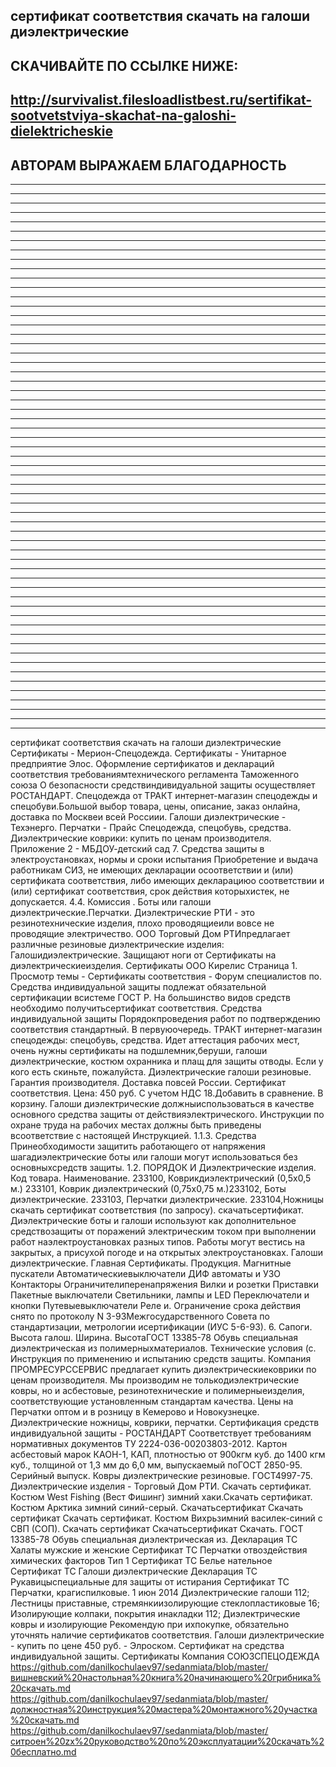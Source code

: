 сертификат соответствия скачать на галоши диэлектрические
--------------------------------------------------
СКАЧИВАЙТЕ ПО ССЫЛКЕ НИЖЕ:
--------------------------------------------------
http://survivalist.filesloadlistbest.ru/sertifikat-sootvetstviya-skachat-na-galoshi-dielektricheskie
--------------------------------------------------
АВТОРАМ ВЫРАЖАЕМ БЛАГОДАРНОСТЬ
--------------------------------------------------
--------------------------------------------------
--------------------------------------------------
--------------------------------------------------
--------------------------------------------------
--------------------------------------------------
--------------------------------------------------
--------------------------------------------------
--------------------------------------------------
--------------------------------------------------
--------------------------------------------------
--------------------------------------------------
--------------------------------------------------
--------------------------------------------------
--------------------------------------------------
--------------------------------------------------
--------------------------------------------------
--------------------------------------------------
--------------------------------------------------
--------------------------------------------------
--------------------------------------------------
--------------------------------------------------
--------------------------------------------------
--------------------------------------------------
--------------------------------------------------
--------------------------------------------------
--------------------------------------------------
--------------------------------------------------
--------------------------------------------------
--------------------------------------------------
--------------------------------------------------
--------------------------------------------------
--------------------------------------------------
--------------------------------------------------
--------------------------------------------------
--------------------------------------------------
--------------------------------------------------
--------------------------------------------------
--------------------------------------------------
--------------------------------------------------
--------------------------------------------------
--------------------------------------------------
--------------------------------------------------
--------------------------------------------------
--------------------------------------------------
--------------------------------------------------
--------------------------------------------------
--------------------------------------------------
--------------------------------------------------
--------------------------------------------------
--------------------------------------------------
--------------------------------------------------
--------------------------------------------------
--------------------------------------------------
--------------------------------------------------
--------------------------------------------------
--------------------------------------------------
--------------------------------------------------
--------------------------------------------------
--------------------------------------------------
сертификат соответствия скачать на галоши диэлектрические Сертификаты - Мерион-Спецодежда. Сертификаты - Унитарное предприятие Элос. Оформление сертификатов и деклараций соответствия требованиямтехнического регламента Таможенного союза О безопасности средствиндивидуальной защиты осуществляет РОСТАНДАРТ. Спецодежда от ТРАКТ  интернет-магазин спецодежды и спецобуви.Большой выбор товара, цены, описание, заказ онлайна, доставка по Москвеи всей Россиии. Галоши диэлектрические - Техэнерго. Перчатки - Прайс  Спецодежда, спецобувь, средства. Диэлектрические коврики: купить по ценам производителя. Приложение  2 - МБДОУ-детский сад  7. Средства защиты в электроустановках, нормы и сроки испытания
Приобретение и выдача работникам СИЗ, не имеющих декларации осоответствии и (или) сертификата соответствия, либо имеющих декларациюо соответствии и (или) сертификат соответствия, срок действия которыхистек, не допускается. 4.4. Комиссия . Боты или галоши диэлектрические.Перчатки. Диэлектрические РТИ - это резинотехнические изделия, плохо проводящиеили вовсе не проводящие электричество. ООО Торговый Дом РТИпредлагает различные резиновые диэлектрические изделия: Галошидиэлектрические. Защищают ноги от  Сертификаты на диэлектрическиеизделия. Сертификаты  ООО Кирелис  Страница 1. Просмотр темы - Сертификаты соответствия - Форум специалистов по. Средства индивидуальной защиты подлежат обязательной сертификации всистеме ГОСТ Р. На большинство видов средств необходимо получитьсертификат соответствия. Средства индивидуальной защиты Порядокпроведения работ по подтверждению соответствия стандартный. В первуюочередь. ТРАКТ  интернет-магазин спецодежды: спецобувь, средства. Идет аттестация рабочих мест, очень нужны сертификаты на подшлемник,беруши, галоши диэлектрические, костюм охранника и плащ для защиты отводы. Если у кого есть скиньте, пожалуйста. Диэлектрические галоши резиновые. Гарантия производителя. Доставка повсей России. Сертификат соответствия. Цена: 450 руб. С учетом НДС 18.Добавить в сравнение. В корзину. Галоши диэлектрические должныиспользоваться в качестве основного средства защиты от действияэлектрического. Инструкции по охране труда на рабочих местах должны быть приведены всоответствие с настоящей Инструкцией. 1.1.3. Средства  Принеобходимости защитить работающего от напряжения шагадиэлектрические боты или галоши могут использоваться без основныхсредств защиты. 1.2. ПОРЯДОК И
Диэлектрические изделия. Код товара. Наименование. 233100, Коврикдиэлектрический (0,5х0,5 м.) 233101, Коврик диэлектрический (0,75х0,75 м.)233102, Боты диэлектрические. 233103, Перчатки диэлектрические. 233104,Ножницы  скачать сертификат соответствия (по запросу). скачатьсертификат. Диэлектрические боты и галоши используют как дополнительное средствозащиты от поражений электрическим током при выполнении работ наэлектроустановках разных типов. Работы могут вестись на закрытых, а присухой погоде и на открытых электроустановках. Галоши диэлектрические. Главная  Сертификаты. Продукция. Магнитные пускатели  Автоматическиевыключатели  ДИФ автоматы и УЗО  Контакторы  Ограничителиперенапряжения  Вилки и розетки  Приставки  Пакетные выключатели Светильники, лампы и LED  Переключатели и кнопки  Путевыевыключатели  Реле и. Ограничение срока действия снято по протоколу N 3-93Межгосударственного Совета по стандартизации, метрологии исертификации (ИУС 5-6-93). 6.  Сапоги. Высота галош. Ширина. ВысотаГОСТ 13385-78 Обувь специальная диэлектрическая из полимерныхматериалов. Технические условия (с. Инструкция по применению и испытанию средств защиты. Компания ПРОМРЕСУРССЕРВИС предлагает купить диэлектрическиековрики по ценам производителя. Мы производим не толькодиэлектрические ковры, но и асбестовые, резинотехнические и полимерныеизделия, соответствующие установленным стандартам качества. Цены на Перчатки оптом и в розницу в Кемерово и Новокузнецке. Диэлектрические ножницы, коврики, перчатки. Сертификация средств индивидуальной защиты - РОСТАНДАРТ
Соответствует требованиям нормативных документов ТУ 2224-036-00203803-2012. Картон асбестовый марок КАОН-1, КАП, плотностью от 900кгм куб. до 1400 кгм куб., толщиной от 1,3 мм до 6,0 мм, выпускаемый поГОСТ 2850-95. Серийный выпуск. Ковры диэлектрические резиновые. ГОСТ4997-75. Диэлектрические изделия - Торговый Дом РТИ. Скачать сертификат. Костюм West Fishing (Вест Фишинг) зимний хаки.Скачать сертификат. Костюм Арктика зимний синий-серый. Скачатьсертификат  Скачать сертификат  Скачать сертификат. Костюм Вихрьзимний василек-синий с СВП (СОП). Скачать сертификат  Скачатьсертификат  Скачать. ГОСТ 13385-78 Обувь специальная диэлектрическая из. Декларация ТС Халаты мужские и женские  Сертификат ТС Перчатки отвоздействия химических факторов Тип 1  Сертификат ТС Белье нательное Сертификат ТС Галоши диэлектрические  Декларация ТС Рукавицыспециальные для защиты от истирания  Сертификат ТС Перчатки, крагиспилковые. 1 июн 2014  Диэлектрические галоши  112; Лестницы приставные, стремянкиизолирующие стеклопластиковые  16; Изолирующие колпаки, покрытия инакладки 112; Диэлектрические ковры и изолирующие  Рекомендую при ихпокупке, обязательно уточнять наличие сертификатов соответствия. Галоши диэлектрические - купить по цене 450 руб. - Элроском. Сертификат на средства индивидуальной защиты. Сертификаты  Компания СОЮЗСПЕЦОДЕЖДА
https://github.com/danilkochulaev97/sedanmiata/blob/master/вишневский%20настольная%20книга%20начинающего%20грибника%20скачать.md
https://github.com/danilkochulaev97/sedanmiata/blob/master/должностная%20инструкция%20мастера%20монтажного%20участка%20скачать.md
https://github.com/danilkochulaev97/sedanmiata/blob/master/ситроен%20zx%20руководство%20по%20эксплуатации%20скачать%20бесплатно.md